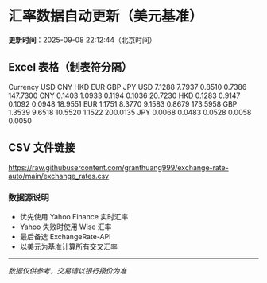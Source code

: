 # 汇率数据自动更新（美元基准）

**更新时间**：2025-09-08 22:12:44（北京时间）

## Excel 表格（制表符分隔）

Currency	USD	CNY	HKD	EUR	GBP	JPY
USD		7.1288	7.7937	0.8510	0.7386	147.7300
CNY	0.1403		1.0933	0.1194	0.1036	20.7230
HKD	0.1283	0.9147		0.1092	0.0948	18.9551
EUR	1.1751	8.3770	9.1583		0.8679	173.5958
GBP	1.3539	9.6518	10.5520	1.1522		200.0135
JPY	0.0068	0.0483	0.0528	0.0058	0.0050	

## CSV 文件链接

https://raw.githubusercontent.com/granthuang999/exchange-rate-auto/main/exchange_rates.csv

### 数据源说明
- 优先使用 Yahoo Finance 实时汇率
- Yahoo 失败时使用 Wise 汇率
- 最后备选 ExchangeRate-API
- 以美元为基准计算所有交叉汇率

---
*数据仅供参考，交易请以银行报价为准*